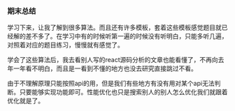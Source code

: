 ### 期末总结

学习下来，让我了解到很多算法。而且还有许多模板，套着这些模板感觉题目就已经解的差不多了。在学习中有的时候听第一遍的时候没有听明白，只能多听几遍，对照着对应的题目练习，慢慢就有感觉了。

学会了这些算法后，我去看别人写的react源码分析的文章也能看懂了，不再向去年一年看不明白，而且是一看到不懂的地方也没去研究直接跳过不看。

由于不理解原理只能按照api的用，但是我们有些地方有没有用对某个api无法判断。只要能够实现功能即可。性能优化也只是搜索别人的别人怎么优化我们就跟着优化就是了。


